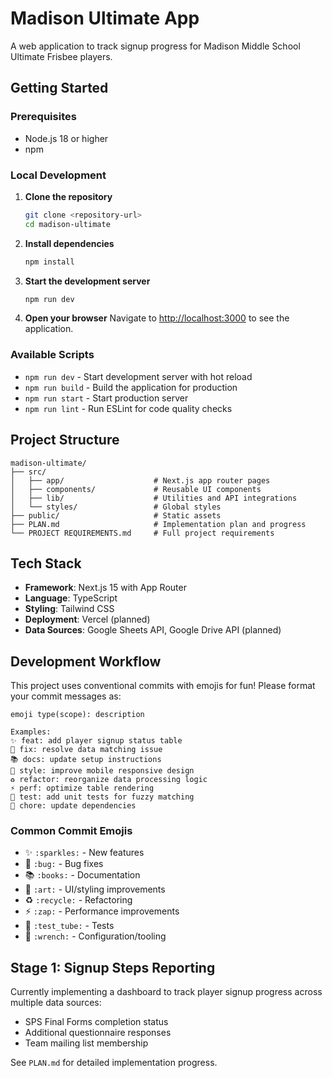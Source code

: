 # Madison Ultimate App

A web application to track signup progress for Madison Middle School Ultimate Frisbee players.

## Getting Started

### Prerequisites

- Node.js 18 or higher
- npm

### Local Development

1. **Clone the repository**
   ```bash
   git clone <repository-url>
   cd madison-ultimate
   ```

2. **Install dependencies**
   ```bash
   npm install
   ```

3. **Start the development server**
   ```bash
   npm run dev
   ```

4. **Open your browser**
   Navigate to [http://localhost:3000](http://localhost:3000) to see the application.

### Available Scripts

- `npm run dev` - Start development server with hot reload
- `npm run build` - Build the application for production
- `npm run start` - Start production server
- `npm run lint` - Run ESLint for code quality checks

## Project Structure

```
madison-ultimate/
├── src/
│   ├── app/                    # Next.js app router pages
│   ├── components/             # Reusable UI components
│   ├── lib/                    # Utilities and API integrations
│   └── styles/                 # Global styles
├── public/                     # Static assets
├── PLAN.md                     # Implementation plan and progress
└── PROJECT REQUIREMENTS.md     # Full project requirements
```

## Tech Stack

- **Framework**: Next.js 15 with App Router
- **Language**: TypeScript
- **Styling**: Tailwind CSS
- **Deployment**: Vercel (planned)
- **Data Sources**: Google Sheets API, Google Drive API (planned)

## Development Workflow

This project uses conventional commits with emojis for fun! Please format your commit messages as:

```
emoji type(scope): description

Examples:
✨ feat: add player signup status table
🐛 fix: resolve data matching issue  
📚 docs: update setup instructions
🎨 style: improve mobile responsive design
♻️ refactor: reorganize data processing logic
⚡ perf: optimize table rendering
🧪 test: add unit tests for fuzzy matching
🔧 chore: update dependencies
```

### Common Commit Emojis
- ✨ `:sparkles:` - New features
- 🐛 `:bug:` - Bug fixes  
- 📚 `:books:` - Documentation
- 🎨 `:art:` - UI/styling improvements
- ♻️ `:recycle:` - Refactoring
- ⚡ `:zap:` - Performance improvements
- 🧪 `:test_tube:` - Tests
- 🔧 `:wrench:` - Configuration/tooling

## Stage 1: Signup Steps Reporting

Currently implementing a dashboard to track player signup progress across multiple data sources:

- SPS Final Forms completion status
- Additional questionnaire responses  
- Team mailing list membership

See `PLAN.md` for detailed implementation progress.